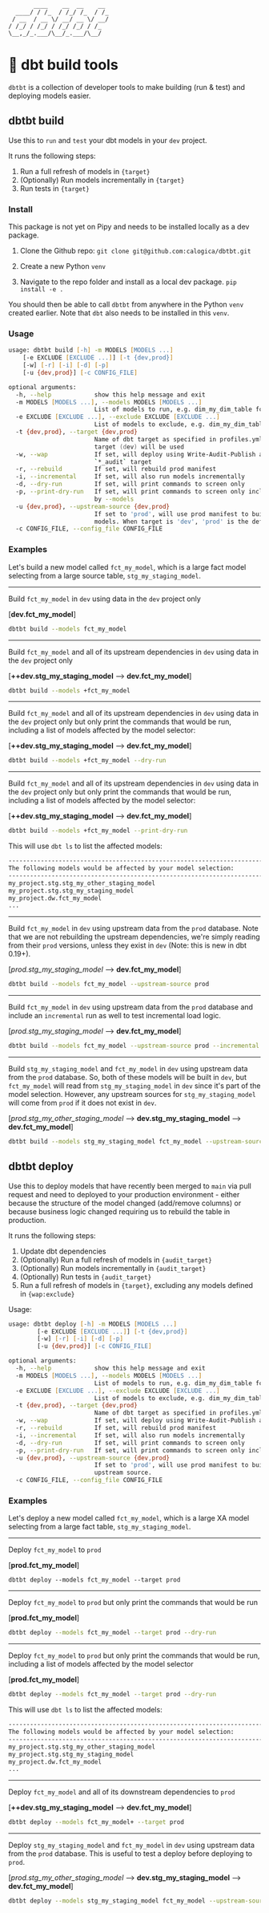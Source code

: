 ```
       ____    __  __    __
  ____/ / /_  / /_/ /_  / /_
 / __  / __ \/ __/ __ \/ __/
/ /_/ / /_/ / /_/ /_/ / /_
\__,_/_.___/\__/_.___/\__/

```

# 🚀 dbt build tools

`dbtbt` is a collection of developer tools to make building (run & test) and deploying models easier.

## dbtbt build

Use this to `run` and `test` your dbt models in your `dev` project.

It runs the following steps:

1. Run a full refresh of models in `{target}`
2. (Optionally) Run models incrementally in `{target}`
3. Run tests in `{target}`

### Install

This package is not yet on Pipy and needs to be installed locally as a dev package.

1. Clone the Github repo:
`git clone git@github.com:calogica/dbtbt.git`

2. Create a new Python `venv`

3. Navigate to the repo folder and install as a local dev package.
`pip install -e .`

You should then be able to call `dbtbt` from anywhere in the Python `venv` created earlier. Note that `dbt` also needs to be installed in this `venv`.
### Usage

```zsh
usage: dbtbt build [-h] -m MODELS [MODELS ...]
    [-e EXCLUDE [EXCLUDE ...]] [-t {dev,prod}]
    [-w] [-r] [-i] [-d] [-p]
    [-u {dev,prod}] [-c CONFIG_FILE]

optional arguments:
  -h, --help            show this help message and exit
  -m MODELS [MODELS ...], --models MODELS [MODELS ...]
                        List of models to run, e.g. dim_my_dim_table fct_my_fact_table
  -e EXCLUDE [EXCLUDE ...], --exclude EXCLUDE [EXCLUDE ...]
                        List of models to exclude, e.g. dim_my_dim_table fct_my_fact_table
  -t {dev,prod}, --target {dev,prod}
                        Name of dbt target as specified in profiles.yml. If left blank, default
                        target (dev) will be used
  -w, --wap             If set, will deploy using Write-Audit-Publish approach, requires a
                        `*_audit` target
  -r, --rebuild         If set, will rebuild prod manifest
  -i, --incremental     If set, will also run models incrementally
  -d, --dry-run         If set, will print commands to screen only
  -p, --print-dry-run   If set, will print commands to screen only including the models affected
                        by --models
  -u {dev,prod}, --upstream-source {dev,prod}
                        If set to 'prod', will use prod manifest to build unselect upstream
                        models. When target is 'dev', 'prod' is the default upstream source.
  -c CONFIG_FILE, --config_file CONFIG_FILE
```

### Examples

Let's build a new model called `fct_my_model`, which is a large fact model selecting from a large source table, `stg_my_staging_model`.

---

Build `fct_my_model` in `dev` using data in the `dev` project only

[**dev.fct_my_model**]

```zsh
dbtbt build --models fct_my_model
```

---

Build `fct_my_model` and all of its upstream dependencies in `dev` using data in the `dev` project only

[**++dev.stg_my_staging_model** --> **dev.fct_my_model**]

```zsh
dbtbt build --models +fct_my_model
```

---

Build `fct_my_model` and all of its upstream dependencies in `dev` using data in the `dev` project only but only print the commands that would be run, including a list of models affected by the model selector:

[**++dev.stg_my_staging_model** --> **dev.fct_my_model**]

```zsh
dbtbt build --models +fct_my_model --dry-run
```

---

Build `fct_my_model` and all of its upstream dependencies in `dev` using data in the `dev` project only but only print the commands that would be run, including a list of models affected by the model selector:

[**++dev.stg_my_staging_model** --> **dev.fct_my_model**]

```zsh
dbtbt build --models +fct_my_model --print-dry-run
```

This will use `dbt ls` to list the affected models:

```zsh
---------------------------------------------------------------------------------------------------
The following models would be affected by your model selection:
----------------------------------------------------------------------------------------------------
my_project.stg.stg_my_other_staging_model
my_project.stg.stg_my_staging_model
my_project.dw.fct_my_model
...
```

---

Build `fct_my_model` in `dev` using upstream data from the `prod` database. Note that we are not rebuilding the upstream dependencies, we're simply reading from their `prod` versions, unless they exist in `dev` (Note: this is new in dbt 0.19+).

[*prod.stg_my_staging_model* --> **dev.fct_my_model**]

```zsh
dbtbt build --models fct_my_model --upstream-source prod
```

---

Build `fct_my_model` in `dev` using upstream data from the `prod` database and include an `incremental` run as well to test incremental load logic.

[*prod.stg_my_staging_model* --> **dev.fct_my_model**]

```zsh
dbtbt build --models fct_my_model --upstream-source prod --incremental
```

---

Build `stg_my_staging_model` and `fct_my_model` in `dev` using upstream data from the `prod` database. So, both of these models will be built in `dev`, but `fct_my_model` will read from `stg_my_staging_model` in `dev` since it's part of the model selection. However, any upstream sources for `stg_my_staging_model` will come from `prod` if it does not exist in `dev`.

[*prod.stg_my_other_staging_model* --> **dev.stg_my_staging_model** --> **dev.fct_my_model**]

```zsh
dbtbt build --models stg_my_staging_model fct_my_model --upstream-source prod
```

## dbtbt deploy

Use this to deploy models that have recently been merged to `main` via pull request and need to deployed to your production environment - either because the structure of the model changed (add/remove columns) or because business logic changed requiring us to rebuild the table in production.

It runs the following steps:

1. Update dbt dependencies
2. (Optionally) Run a full refresh of models in `{audit_target}`
3. (Optionally) Run models incrementally in `{audit_target}`
4. (Optionally) Run tests in `{audit_target}`
5. Run a full refresh of models in `{target}`, excluding any models defined in `{wap:exclude}`

Usage:

```zsh
usage: dbtbt deploy [-h] -m MODELS [MODELS ...]
        [-e EXCLUDE [EXCLUDE ...]] [-t {dev,prod}]
        [-w] [-r] [-i] [-d] [-p]
        [-u {dev,prod}] [-c CONFIG_FILE]

optional arguments:
  -h, --help            show this help message and exit
  -m MODELS [MODELS ...], --models MODELS [MODELS ...]
                        List of models to run, e.g. dim_my_dim_table fct_my_fact_table
  -e EXCLUDE [EXCLUDE ...], --exclude EXCLUDE [EXCLUDE ...]
                        List of models to exclude, e.g. dim_my_dim_table fct_my_fact_table
  -t {dev,prod}, --target {dev,prod}
                        Name of dbt target as specified in profiles.yml. If left blank, default target (dev) will be used
  -w, --wap             If set, will deploy using Write-Audit-Publish approach, requires a `*_audit` target
  -r, --rebuild         If set, will rebuild prod manifest
  -i, --incremental     If set, will also run models incrementally
  -d, --dry-run         If set, will print commands to screen only
  -p, --print-dry-run   If set, will print commands to screen only including the models affected by --models
  -u {dev,prod}, --upstream-source {dev,prod}
                        If set to 'prod', will use prod manifest to build unselect upstream models. When target is 'dev', 'prod' is the default
                        upstream source.
  -c CONFIG_FILE, --config_file CONFIG_FILE

```

### Examples

Let's deploy a new model called `fct_my_model`, which is a large XA model selecting from a large fact table, `stg_my_staging_model`.

---

Deploy `fct_my_model` to `prod`

[**prod.fct_my_model**]

```
dbtbt deploy --models fct_my_model --target prod
```

---

Deploy `fct_my_model` to `prod` but only print the commands that would be run

[**prod.fct_my_model**]

```zsh
dbtbt deploy --models fct_my_model --target prod --dry-run
```

---

Deploy `fct_my_model` to `prod` but only print the commands that would be run, including a list of models affected by the model selector

[**prod.fct_my_model**]

```zsh
dbtbt deploy --models fct_my_model --target prod --dry-run
```

This will use `dbt ls` to list the affected models:

```zsh
----------------------------------------------------------------------------------------------------
The following models would be affected by your model selection:
----------------------------------------------------------------------------------------------------
my_project.stg.stg_my_other_staging_model
my_project.stg.stg_my_staging_model
my_project.dw.fct_my_model
...
```

---

Deploy `fct_my_model` and all of its downstream dependencies to `prod`

[**++dev.stg_my_staging_model** --> **dev.fct_my_model**]

```zsh
dbtbt deploy --models fct_my_model+ --target prod
```

---

Deploy `stg_my_staging_model` and `fct_my_model` in `dev` using upstream data from the `prod` database. This is useful to test a deploy before deploying to `prod`.

[*prod.stg_my_other_staging_model* --> **dev.stg_my_staging_model** --> **dev.fct_my_model**]

```zsh
dbtbt deploy --models stg_my_staging_model fct_my_model --upstream-source prod
```
